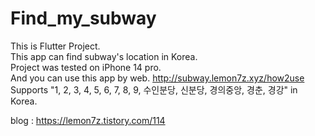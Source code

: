 # Find_my_subway

This is Flutter Project.  
This app can find subway's location in Korea.  
Project was tested on iPhone 14 pro.  
And you can use this app by web. <http://subway.lemon7z.xyz/how2use>    
Supports "1, 2, 3, 4, 5, 6, 7, 8, 9, 수인분당, 신분당, 경의중앙, 경춘, 경강" in Korea.   

blog : <https://lemon7z.tistory.com/114>
